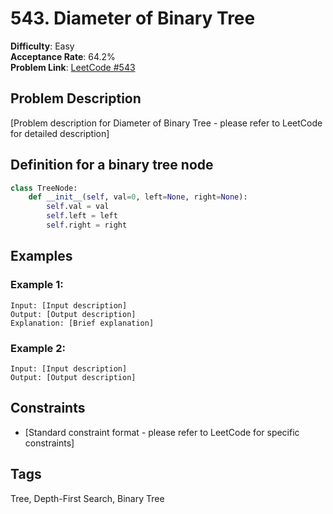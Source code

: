 # 543. Diameter of Binary Tree

**Difficulty**: Easy  
**Acceptance Rate**: 64.2%  
**Problem Link**: [LeetCode #543](https://leetcode.com/problems/diameter-of-binary-tree/)

## Problem Description

[Problem description for Diameter of Binary Tree - please refer to LeetCode for detailed description]

## Definition for a binary tree node

```python
class TreeNode:
    def __init__(self, val=0, left=None, right=None):
        self.val = val
        self.left = left
        self.right = right
```

## Examples

### Example 1:
```
Input: [Input description]
Output: [Output description]
Explanation: [Brief explanation]
```

### Example 2:
```
Input: [Input description]
Output: [Output description]
```

## Constraints

- [Standard constraint format - please refer to LeetCode for specific constraints]

## Tags
Tree, Depth-First Search, Binary Tree